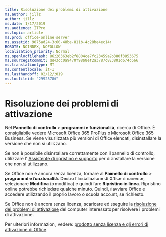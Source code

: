 ```yaml
---
title: Risoluzione dei problemi di attivazione
ms.author: jillz
author: jillz
ms.date: 1/17/2019
ms.audience: ITPro
ms.topic: article
ms.prod: office-online-server
ms.assetid: 9075ad24-3c60-48be-811b-4c28be4ec14c
ROBOTS: NOINDEX, NOFOLLOW
localization_priority: Normal
ms.openlocfilehash: 86226363eb2f8804ce7fc23459a2b380f3853675
ms.sourcegitcommit: dd43cc0a9470f98b8ef2a3787c823801d674c666
ms.translationtype: MT
ms.contentlocale: it-IT
ms.lasthandoff: 02/12/2019
ms.locfileid: "29925780"
---
```

# <a name="activation-troubleshooting"></a>Risoluzione dei problemi di attivazione

Nel **Pannello di controllo** \> **programmi e funzionalità**, ricerca di Office. È consigliabile vedere Microsoft Office 365 ProPlus o Microsoft Office 365 Business. Se viene visualizzata più versioni di Office elencati, disinstallare la versione che non si utilizzano. 
  
Se non è possibile disinstallare correttamente con il pannello di controllo, utilizzare l' [Assistente di ripristino e supporto](https://aka.ms/SARA-OfficeUninstall-Alchemy) per disinstallare la versione che non si utilizzano. 
  
Se Office non è ancora senza licenza, tornare al **Pannello di controllo** \> **programmi e funzionalità**. Destro l'installazione di Office rimanente, selezionare **Modifica** (o modifica) e quindi fare **Ripristino in linea**. Ripristino online potrebbe richiedere qualche minuto. Quindi, riavviare Office e accedere utilizzando il proprio lavoro o scuola account, se richiesto.
  
Se Office non è ancora senza licenza, scaricare ed eseguire la [risoluzione dei problemi di attivazione](https://aka.ms/SARA-OfficeActivation-Alchemy) del computer interessato per risolvere i problemi di attivazione. 
  
Per ulteriori informazioni, vedere: [prodotto senza licenza e gli errori di attivazione di Office](https://support.office.com/article/0d23d3c0-c19c-4b2f-9845-5344fedc4380).
